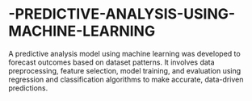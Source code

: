# -PREDICTIVE-ANALYSIS-USING-MACHINE-LEARNING
A predictive analysis model using machine learning was developed to forecast outcomes based on dataset patterns. It involves data preprocessing, feature selection, model training, and evaluation using regression and classification algorithms to make accurate, data-driven predictions.

